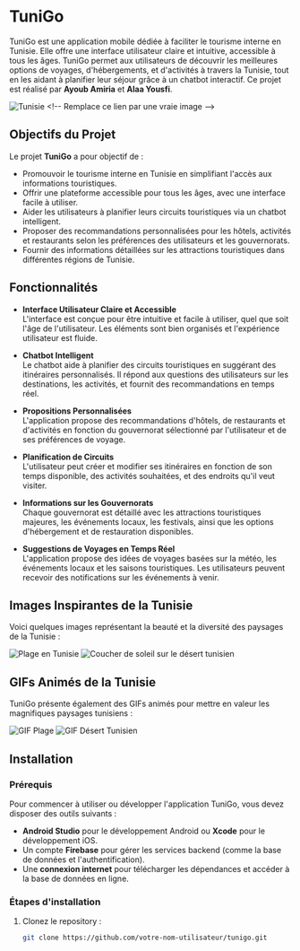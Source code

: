 # TuniGo

TuniGo est une application mobile dédiée à faciliter le tourisme interne en Tunisie. Elle offre une interface utilisateur claire et intuitive, accessible à tous les âges. TuniGo permet aux utilisateurs de découvrir les meilleures options de voyages, d'hébergements, et d'activités à travers la Tunisie, tout en les aidant à planifier leur séjour grâce à un chatbot interactif. Ce projet est réalisé par **Ayoub Amiria** et **Alaa Yousfi**.

![Tunisie]([https://via.placeholder.com/1200x500.png?text=Bienvenue+en+Tunisie](https://fr.pinterest.com/pin/582794008062007212/)) <!-- Remplace ce lien par une vraie image -->

## Objectifs du Projet

Le projet **TuniGo** a pour objectif de :
- Promouvoir le tourisme interne en Tunisie en simplifiant l'accès aux informations touristiques.
- Offrir une plateforme accessible pour tous les âges, avec une interface facile à utiliser.
- Aider les utilisateurs à planifier leurs circuits touristiques via un chatbot intelligent.
- Proposer des recommandations personnalisées pour les hôtels, activités et restaurants selon les préférences des utilisateurs et les gouvernorats.
- Fournir des informations détaillées sur les attractions touristiques dans différentes régions de Tunisie.

## Fonctionnalités

- **Interface Utilisateur Claire et Accessible**  
  L'interface est conçue pour être intuitive et facile à utiliser, quel que soit l'âge de l'utilisateur. Les éléments sont bien organisés et l'expérience utilisateur est fluide.
  
- **Chatbot Intelligent**  
  Le chatbot aide à planifier des circuits touristiques en suggérant des itinéraires personnalisés. Il répond aux questions des utilisateurs sur les destinations, les activités, et fournit des recommandations en temps réel.
  
- **Propositions Personnalisées**  
  L'application propose des recommandations d'hôtels, de restaurants et d'activités en fonction du gouvernorat sélectionné par l'utilisateur et de ses préférences de voyage.
  
- **Planification de Circuits**  
  L'utilisateur peut créer et modifier ses itinéraires en fonction de son temps disponible, des activités souhaitées, et des endroits qu'il veut visiter.
  
- **Informations sur les Gouvernorats**  
  Chaque gouvernorat est détaillé avec les attractions touristiques majeures, les événements locaux, les festivals, ainsi que les options d'hébergement et de restauration disponibles.

- **Suggestions de Voyages en Temps Réel**  
  L'application propose des idées de voyages basées sur la météo, les événements locaux et les saisons touristiques. Les utilisateurs peuvent recevoir des notifications sur les événements à venir.

## Images Inspirantes de la Tunisie

Voici quelques images représentant la beauté et la diversité des paysages de la Tunisie :

![Plage en Tunisie](https://via.placeholder.com/1200x500.png?text=Plage+de+Tunisie) <!-- Remplace ce lien par une vraie image -->
![Coucher de soleil sur le désert tunisien](https://via.placeholder.com/1200x500.png?text=Coucher+de+soleil+dans+le+desert) <!-- Remplace ce lien par une vraie image -->

## GIFs Animés de la Tunisie

TuniGo présente également des GIFs animés pour mettre en valeur les magnifiques paysages tunisiens :

![GIF Plage](https://media.giphy.com/media/YpHHwT1eWZOU/giphy.gif) <!-- Remplace ce lien par un vrai GIF -->
![GIF Désert Tunisien](https://media.giphy.com/media/3oz8xVw7dPvcGnCoFC/giphy.gif) <!-- Remplace ce lien par un vrai GIF -->

## Installation

### Prérequis

Pour commencer à utiliser ou développer l'application TuniGo, vous devez disposer des outils suivants :

- **Android Studio** pour le développement Android ou **Xcode** pour le développement iOS.
- Un compte **Firebase** pour gérer les services backend (comme la base de données et l'authentification).
- Une **connexion internet** pour télécharger les dépendances et accéder à la base de données en ligne.

### Étapes d'installation

1. Clonez le repository :
   ```bash
   git clone https://github.com/votre-nom-utilisateur/tunigo.git
